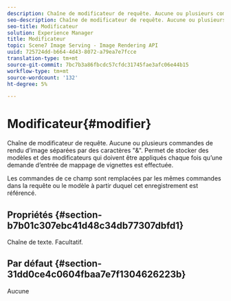 ```yaml
---
description: Chaîne de modificateur de requête. Aucune ou plusieurs commandes de rendu d’image séparées par des caractères "&". Permet de stocker des modèles et des modificateurs qui doivent être appliqués chaque fois qu’une demande d’entrée de mappage de vignettes est effectuée.
seo-description: Chaîne de modificateur de requête. Aucune ou plusieurs commandes de rendu d’image séparées par des caractères "&". Permet de stocker des modèles et des modificateurs qui doivent être appliqués chaque fois qu’une demande d’entrée de mappage de vignettes est effectuée.
seo-title: Modificateur
solution: Experience Manager
title: Modificateur
topic: Scene7 Image Serving - Image Rendering API
uuid: 725724dd-b664-4d43-8072-a79ea7e7fcce
translation-type: tm+mt
source-git-commit: 7bc7b3a86fbcdc57cfdc31745fae3afc06e44b15
workflow-type: tm+mt
source-wordcount: '132'
ht-degree: 5%

---
```



# Modificateur{#modifier}

Chaîne de modificateur de requête. Aucune ou plusieurs commandes de rendu d’image séparées par des caractères &quot;&amp;&quot;. Permet de stocker des modèles et des modificateurs qui doivent être appliqués chaque fois qu’une demande d’entrée de mappage de vignettes est effectuée.

Les commandes de ce champ sont remplacées par les mêmes commandes dans la requête ou le modèle à partir duquel cet enregistrement est référencé.

## Propriétés {#section-b7b01c307ebc41d48c34db77307dbfd1}

Chaîne de texte. Facultatif.

## Par défaut {#section-31dd0ce4c0604fbaa7e7f1304626223b}

Aucune
